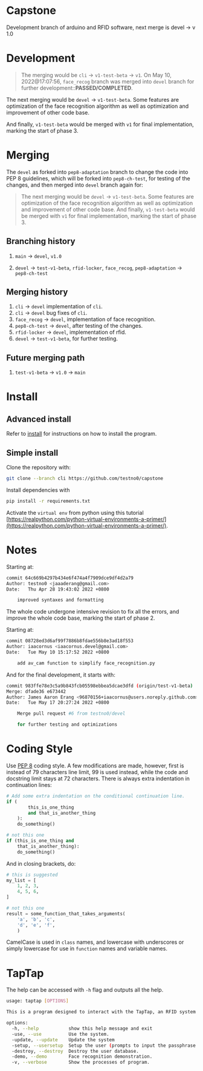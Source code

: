 # Capstone

Development branch of arduino and RFID software, next merge is devel -> v 1.0

# Development

> The merging would be `cli` -> `v1-test-beta` -> `v1`. On May 10, 2022@17:07:56, `face_recog` branch was merged into `devel` branch for further development::**PASSED/COMPLETED**.

The next merging would be `devel` -> `v1-test-beta`. Some features are optimization of the face recognition algorithm as well as optimization and improvement of other code base.

And finally, `v1-test-beta` would be merged with `v1` for final implementation, marking the start of phase 3.

# Merging

The `devel` as forked into `pep8-adaptation` branch to change the code into PEP 8 guidelines, which will be forked into `pep8-ch-test`, for testing of the changes, and then merged into `devel` branch again for:

> The next merging would be `devel` -> `v1-test-beta`. Some features are optimization of the face recognition algorithm as well as optimization and improvement of other code base.
> And finally, `v1-test-beta` would be merged with `v1` for final implementation, marking the start of phase 3.

## Branching history

1. `main` -> `devel`, `v1.0`

2. `devel` -> `test-v1-beta`, `rfid-locker`, `face_recog`, `pep8-adaptation` -> `pep8-ch-test`

## Merging history

1. `cli` -> `devel` implementation of `cli`.
2. `cli` -> `devel` bug fixes of `cli`.
3. `face_recog` -> `devel`, implementation of face recognition.
4. `pep8-ch-test` -> `devel`, after testing of the changes.
5. `rfid-locker` -> `devel`, implementation of rfid.
6. `devel` -> `test-v1-beta`, for further testing.

## Future merging path

1. `test-v1-beta` -> `v1.0` -> `main`

# Install

## Advanced install

Refer to [install](INSTALL.md) for instructions on how to install the program.

## Simple install

Clone the repository with:

```bash
git clone --branch cli https://github.com/testno0/capstone
```

Install dependencies with

```bash
pip install -r requirements.txt
```

Activate the `virtual env` from python using this tutorial [https://realpython.com/python-virtual-environments-a-primer/](https://realpython.com/python-virtual-environments-a-primer/).

# Notes
Starting at:

```bash
commit 64c669b4297b434e6f474a4f7909dce9df4d2a79
Author: testno0 <jaaaderang@gmail.com>
Date:   Thu Apr 28 19:43:02 2022 +0800

    improved syntaxes and formatting
```

The whole code undergone intensive revision to fix all the errors, and improve the whole code base, marking the start of phase 2.

Starting at:

```bash
commit 08728ed3d6af99f7886b8fdae556b8e3ad18f553
Author: iaacornus <iaacornus.devel@gmail.com>
Date:   Tue May 10 15:17:52 2022 +0800

    add av_cam function to simplify face_recognition.py
```

And for the final development, it starts with:

```bash
commit 983ffe78e3c5a9b843fcb05598ebbea5dcae3dfd (origin/test-v1-beta)
Merge: dfade36 e673442
Author: James Aaron Erang <96870156+iaacornus@users.noreply.github.com>
Date:   Tue May 17 20:27:24 2022 +0800

    Merge pull request #6 from testno0/devel

    for further testing and optimizations
```

# Coding Style

Use [PEP 8](https://peps.python.org/pep-0008/) coding style. A few modifications are made, however, first is instead of 79 characters line limit, 99 is used instead, while the code and docstring limit stays at 72 characters. There is always extra indentation in continuation lines:

```python
# Add some extra indentation on the conditional continuation line.
if (
        this_is_one_thing
        and that_is_another_thing
    ):
    do_something()

# not this one
if (this_is_one_thing and
    that_is_another_thing):
    do_something()
```

And in closing brackets, do:

```python
# this is suggested
my_list = [
    1, 2, 3,
    4, 5, 6,
]

# not this one
result = some_function_that_takes_arguments(
    'a', 'b', 'c',
    'd', 'e', 'f',
    )
```

CamelCase is used in `class` names, and lowercase with underscores or simply lowercase for use in `function` names and variable names.

# TapTap

The help can be accessed with `-h` flag and outputs all the help.

```bash
usage: taptap [OPTIONS]

This is a program designed to interact with the TapTap, an RFID system designed by Capstone Group 5.

options:
  -h, --help           show this help message and exit
  -use, --use          Use the system.
  -update, --update    Update the system
  -setup, --usersetup  Setup the user (prompts to input the passphrase sent via email, if used again).
  -destroy, --destroy  Destroy the user database.
  -demo, --demo        Face recognition demonstration.
  -v, --verbose        Show the processes of program.

```

